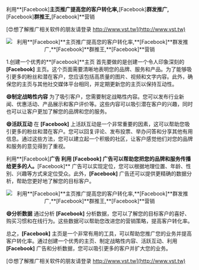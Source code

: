 利用**[Facebook]**主页推广提高您的客户转化率,**[Facebook]**群发推广,**[Facebook]**群推王,**[Facebook]**营销

[😍想了解推广相关软件的朋友请登录 http://www.vst.tw](http://www.vst.tw)

 <center><img src="https://vst.tw/MP4/tuiguang/png/5.png" alt="利用**[Facebook]**主页推广提高您的客户转化率,**[Facebook]**群发推广,**[Facebook]**群推王,**[Facebook]**营销"></center>

1.创建一个优秀的**[Facebook]**主页
首先要做的是创建一个令人印象深刻的 **[Facebook]** 主页。这个页面需要清晰地表明您的品牌、服务和产品。为了能够吸引更多的粉丝和潜在客户，您应该包括高质量的图片、视频和文字内容。此外，确保您的主页与其他社交媒体平台相同，并定期更新您的主页以保持互动性。

**😄制定战略性内容**
为了吸引客户，您需要制定战略性内容。您可以发布行业新闻、优惠活动、产品展示和客户评价等。这些内容可以吸引潜在客户的兴趣，同时也可以让客户更加了解您的品牌和您的服务。

**😄活跃互动**
在 **[Facebook]** 上活跃互动是一个非常重要的因素，这可以帮助您吸引更多的粉丝和潜在客户。您可以回复评论、发布投票、举办问答和分享其他有用信息。通过这些方法，您可以建立起一个积极的社区，让客户感觉他们对您的品牌和服务的意见得到了重视。

利用**[Facebook]**广告
利用 **[Facebook]** 广告可以帮助您把您的品牌和服务传播给更多的人。**[Facebook]** 广告可以实现定位，您可以根据地理位置、年龄、性别、兴趣等方式来定位受众。此外，**[Facebook]** 广告还可以提供更精确的数据分析，帮助您更好地了解您的目标客户。

 <center><img src="https://vst.tw/MP4/tuiguang/png/8.png" alt="利用**[Facebook]**主页推广提高您的客户转化率,**[Facebook]**群发推广,**[Facebook]**群推王,**[Facebook]**营销"></center>

**😄分析数据**
通过分析 **[Facebook]** 分析数据，您可以了解您的目标客户的喜好、购买习惯和在线行为。这些数据可以帮助您改进您的营销策略，提高客户转化率。

总之，**[Facebook]** 主页是一个非常有用的工具，可以帮助您推广您的业务并提高客户转化率。通过创建一个优秀的主页、制定战略性内容、活跃互动、利用 **[Facebook]** 广告和分析数据，您可以吸引更多的客户并扩大您的业务。

[😍想了解推广相关软件的朋友请登录 http://www.vst.tw](http://www.vst.tw)



